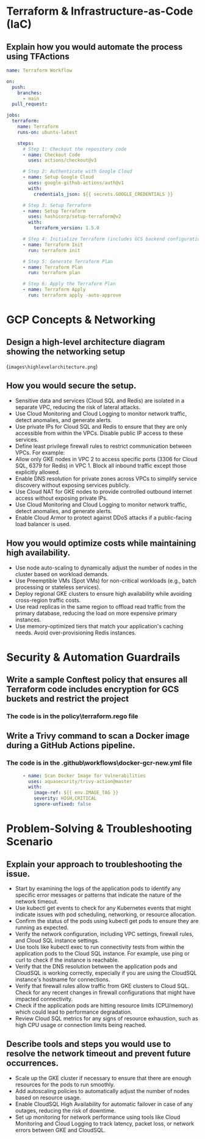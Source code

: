 # Terraform & Infrastructure-as-Code (IaC)
## Explain how you would automate the process using TFActions

```yaml
name: Terraform Workflow

on:
  push:
    branches:
      - main
  pull_request:

jobs:
  terraform:
    name: Terraform
    runs-on: ubuntu-latest

    steps:
      # Step 1: Checkout the repository code
      - name: Checkout Code
        uses: actions/checkout@v3

      # Step 2: Authenticate with Google Cloud
      - name: Setup Google Cloud
        uses: google-github-actions/auth@v1
        with:
          credentials_json: ${{ secrets.GOOGLE_CREDENTIALS }}

      # Step 3: Setup Terraform
      - name: Setup Terraform
        uses: hashicorp/setup-terraform@v2
        with:
          terraform_version: 1.5.0

      # Step 4: Initialize Terraform (includes GCS backend configuration)
      - name: Terraform Init
        run: terraform init

      # Step 5: Generate Terraform Plan
      - name: Terraform Plan
        run: terraform plan

      # Step 6: Apply the Terraform Plan
      - name: Terraform Apply
        run: terraform apply -auto-approve 
```

# GCP Concepts & Networking

## Design a high-level architecture diagram showing the networking setup

(`images\highlevelarchitecture.png`)

## How you would secure the setup.
- Sensitive data and services (Cloud SQL and Redis) are isolated in a separate VPC, reducing the risk of lateral attacks.
- Use Cloud Monitoring and Cloud Logging to monitor network traffic, detect anomalies, and generate alerts.
- Use private IPs for Cloud SQL and Redis to ensure that they are only accessible from within the VPCs. Disable public IP access to these services.
- Define least privilege firewall rules to restrict communication between VPCs. For example:
- Allow only GKE nodes in VPC 2 to access specific ports (3306 for Cloud SQL, 6379 for Redis) in VPC 1. Block all inbound traffic except those explicitly allowed.
- Enable DNS resolution for private zones across VPCs to simplify service discovery without exposing services publicly.
- Use Cloud NAT for GKE nodes to provide controlled outbound internet access without exposing private IPs.
- Use Cloud Monitoring and Cloud Logging to monitor network traffic, detect anomalies, and generate alerts.
- Enable Cloud Armor to protect against DDoS attacks if a public-facing load balancer is used.

## How you would optimize costs while maintaining high availability.

- Use node auto-scaling to dynamically adjust the number of nodes in the cluster based on workload demands.
- Use Preemptible VMs (Spot VMs) for non-critical workloads (e.g., batch processing or stateless services).
- Deploy regional GKE clusters to ensure high availability while avoiding cross-region traffic costs.
- Use read replicas in the same region to offload read traffic from the primary database, reducing the load on more expensive primary instances.
- Use memory-optimized tiers that match your application's caching needs. Avoid over-provisioning Redis instances.

# Security & Automation Guardrails

## Write a sample Conftest policy that ensures all Terraform code includes encryption for GCS buckets and restrict the project
### The code is in the policy\terraform.rego file

## Write a Trivy command to scan a Docker image during a GitHub Actions pipeline.
### The code is in the .github\workflows\docker-gcr-new.yml file
```yaml
      - name: Scan Docker Image for Vulnerabilities
        uses: aquasecurity/trivy-action@master
        with:
          image-ref: ${{ env.IMAGE_TAG }}
          severity: HIGH,CRITICAL
          ignore-unfixed: false 
```

# Problem-Solving & Troubleshooting Scenario

## Explain your approach to troubleshooting the issue.

- Start by examining the logs of the application pods to identify any specific error messages or patterns that indicate the nature of the network timeout.
- Use kubectl get events to check for any Kubernetes events that might indicate issues with pod scheduling, networking, or resource allocation.
- Confirm the status of the pods using kubectl get pods to ensure they are running as expected.
- Verify the network configuration, including VPC settings, firewall rules, and Cloud SQL instance settings.
- Use tools like kubectl exec to run connectivity tests from within the application pods to the Cloud SQL instance. For example, use ping or curl to check if the instance is reachable.
- Verify that the DNS resolution between the application pods and CloudSQL is working correctly, especially if you are using the CloudSQL instance's hostname for connections.
- Verify that firewall rules allow traffic from GKE clusters to Cloud SQL. Check for any recent changes in firewall configurations that might have impacted connectivity.
- Check if the application pods are hitting resource limits (CPU/memory) which could lead to performance degradation.
- Review Cloud SQL metrics for any signs of resource exhaustion, such as high CPU usage or connection limits being reached.

## Describe tools and steps you would use to resolve the network timeout and prevent future occurrences.

- Scale up the GKE cluster if necessary to ensure that there are enough resources for the pods to run smoothly.
- Add autoscaling policies to automatically adjust the number of nodes based on resource usage.
- Enable CloudSQL High Availability  for automatic failover in case of any outages, reducing the risk of downtime.
- Set up monitoring for network performance using tools like Cloud Monitoring and Cloud Logging to track latency, packet loss, or network errors between GKE and CloudSQL.
